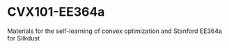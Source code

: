 # CVX101-EE364a
Materials for the self-learning of convex optimization and Stanford EE364a for Silkdust
